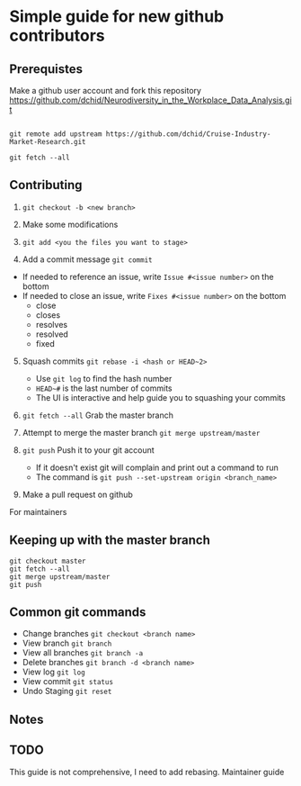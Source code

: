# Simple guide for new github contributors

## Prerequistes

Make a github user account and fork this repository https://github.com/dchid/Neurodiversity_in_the_Workplace_Data_Analysis.git

```git clone http://github.com/<yourusename>/Cruise-Industry-Market-Research.git

git remote add upstream https://github.com/dchid/Cruise-Industry-Market-Research.git

git fetch --all
```

## Contributing

1. `git checkout -b <new branch>`
2. Make some modifications 

3. `git add <you the files you want to stage>`

4. Add a commit message `git commit`
  - If needed to reference an issue, write `Issue #<issue number>` on the bottom
  - If needed to close an issue, write `Fixes #<issue number>` on the bottom
     + close
     + closes
     + resolves
     + resolved
     + fixed

5. Squash commits `git rebase -i <hash or HEAD~2>`  
   - Use `git log` to find the hash number
   - `HEAD~#` is the last number of commits
   - The UI is interactive and help guide you to squashing your commits

6. `git fetch --all` Grab the master branch

7. Attempt to merge the master branch `git merge upstream/master`

8. `git push` Push it to your git account
   - If it doesn't exist git will complain and print out a command to run
   - The command is `git push --set-upstream origin <branch_name>`
 
9. Make a pull request on github

For maintainers


## Keeping up with the master branch
```
git checkout master
git fetch --all
git merge upstream/master
git push
```


## Common git commands

* Change branches `git checkout <branch name>`
* View branch `git branch`
* View all branches `git branch -a`
* Delete branches `git branch -d <branch name>`
* View log `git log`
* View commit `git status`
* Undo Staging `git reset`


## Notes 


## TODO
This guide is not comprehensive, I need to add rebasing.
Maintainer guide
